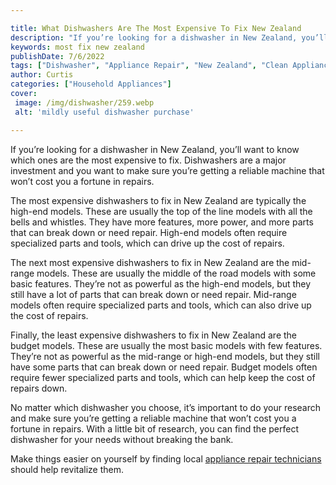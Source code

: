 ```yaml
---

title: What Dishwashers Are The Most Expensive To Fix New Zealand
description: "If you’re looking for a dishwasher in New Zealand, you’ll want to know which ones are the most expensive to fix. Dishwashers are a...take a moment to check it out "
keywords: most fix new zealand
publishDate: 7/6/2022
tags: ["Dishwasher", "Appliance Repair", "New Zealand", "Clean Appliance", "Appliance Guide"]
author: Curtis
categories: ["Household Appliances"]
cover: 
 image: /img/dishwasher/259.webp
 alt: 'mildly useful dishwasher purchase'

---
```


If you’re looking for a dishwasher in New Zealand, you’ll want to know which ones are the most expensive to fix. Dishwashers are a major investment and you want to make sure you’re getting a reliable machine that won’t cost you a fortune in repairs. 

The most expensive dishwashers to fix in New Zealand are typically the high-end models. These are usually the top of the line models with all the bells and whistles. They have more features, more power, and more parts that can break down or need repair. High-end models often require specialized parts and tools, which can drive up the cost of repairs.

The next most expensive dishwashers to fix in New Zealand are the mid-range models. These are usually the middle of the road models with some basic features. They’re not as powerful as the high-end models, but they still have a lot of parts that can break down or need repair. Mid-range models often require specialized parts and tools, which can also drive up the cost of repairs.

Finally, the least expensive dishwashers to fix in New Zealand are the budget models. These are usually the most basic models with few features. They’re not as powerful as the mid-range or high-end models, but they still have some parts that can break down or need repair. Budget models often require fewer specialized parts and tools, which can help keep the cost of repairs down.

No matter which dishwasher you choose, it’s important to do your research and make sure you’re getting a reliable machine that won’t cost you a fortune in repairs. With a little bit of research, you can find the perfect dishwasher for your needs without breaking the bank.

Make things easier on yourself by finding local <a href="/pages/appliance-repair-technicians/">appliance repair technicians</a> should help revitalize them.